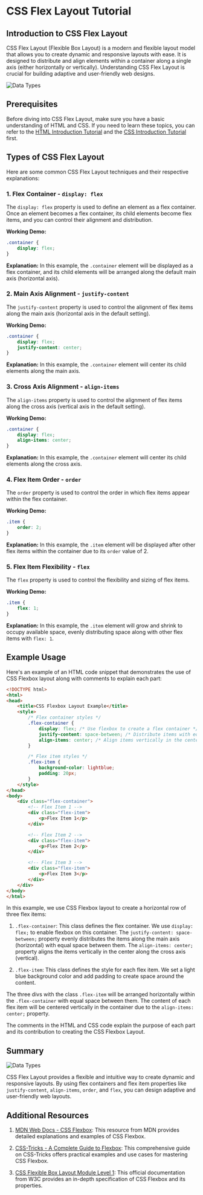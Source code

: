 # CSS Flex Layout Tutorial

## Introduction to CSS Flex Layout

CSS Flex Layout (Flexible Box Layout) is a modern and flexible layout model that allows you to create dynamic and responsive layouts with ease. It is designed to distribute and align elements within a container along a single axis (either horizontally or vertically). Understanding CSS Flex Layout is crucial for building adaptive and user-friendly web designs.

![Data Types](../../Assets/flex-box.png)
## Prerequisites

Before diving into CSS Flex Layout, make sure you have a basic understanding of HTML and CSS. If you need to learn these topics, you can refer to the [HTML Introduction Tutorial](https://example.com/html-introduction) and the [CSS Introduction Tutorial](https://example.com/css-introduction) first.

## Types of CSS Flex Layout

Here are some common CSS Flex Layout techniques and their respective explanations:

### 1. Flex Container - `display: flex`

The `display: flex` property is used to define an element as a flex container. Once an element becomes a flex container, its child elements become flex items, and you can control their alignment and distribution.

**Working Demo:**
```css
.container {
    display: flex;
}
```

**Explanation:**
In this example, the `.container` element will be displayed as a flex container, and its child elements will be arranged along the default main axis (horizontal axis).

### 2. Main Axis Alignment - `justify-content`

The `justify-content` property is used to control the alignment of flex items along the main axis (horizontal axis in the default setting).

**Working Demo:**
```css
.container {
    display: flex;
    justify-content: center;
}
```

**Explanation:**
In this example, the `.container` element will center its child elements along the main axis.

### 3. Cross Axis Alignment - `align-items`

The `align-items` property is used to control the alignment of flex items along the cross axis (vertical axis in the default setting).

**Working Demo:**
```css
.container {
    display: flex;
    align-items: center;
}
```

**Explanation:**
In this example, the `.container` element will center its child elements along the cross axis.

### 4. Flex Item Order - `order`

The `order` property is used to control the order in which flex items appear within the flex container.

**Working Demo:**
```css
.item {
    order: 2;
}
```

**Explanation:**
In this example, the `.item` element will be displayed after other flex items within the container due to its `order` value of 2.

### 5. Flex Item Flexibility - `flex`

The `flex` property is used to control the flexibility and sizing of flex items.

**Working Demo:**
```css
.item {
    flex: 1;
}
```

**Explanation:**
In this example, the `.item` element will grow and shrink to occupy available space, evenly distributing space along with other flex items with `flex: 1`.

## Example Usage
 Here's an example of an HTML code snippet that demonstrates the use of CSS Flexbox layout along with comments to explain each part:

```html
<!DOCTYPE html>
<html>
<head>
    <title>CSS Flexbox Layout Example</title>
    <style>
        /* Flex container styles */
        .flex-container {
            display: flex; /* Use flexbox to create a flex container */
            justify-content: space-between; /* Distribute items with equal space between them */
            align-items: center; /* Align items vertically in the center */
        }

        /* Flex item styles */
        .flex-item {
            background-color: lightblue;
            padding: 20px;
        }
    </style>
</head>
<body>
    <div class="flex-container">
        <!-- Flex Item 1 -->
        <div class="flex-item">
            <p>Flex Item 1</p>
        </div>

        <!-- Flex Item 2 -->
        <div class="flex-item">
            <p>Flex Item 2</p>
        </div>

        <!-- Flex Item 3 -->
        <div class="flex-item">
            <p>Flex Item 3</p>
        </div>
    </div>
</body>
</html>
```

In this example, we use CSS Flexbox layout to create a horizontal row of three flex items:

1. `.flex-container`: This class defines the flex container. We use `display: flex;` to enable flexbox on this container. The `justify-content: space-between;` property evenly distributes the items along the main axis (horizontal) with equal space between them. The `align-items: center;` property aligns the items vertically in the center along the cross axis (vertical).

2. `.flex-item`: This class defines the style for each flex item. We set a light blue background color and add padding to create space around the content.

The three divs with the class `.flex-item` will be arranged horizontally within the `.flex-container` with equal space between them. The content of each flex item will be centered vertically in the container due to the `align-items: center;` property.

The comments in the HTML and CSS code explain the purpose of each part and its contribution to creating the CSS Flexbox Layout.
## Summary
![Data Types](../../Assets/grid-vs-flexbox-1.png)

CSS Flex Layout provides a flexible and intuitive way to create dynamic and responsive layouts. By using flex containers and flex item properties like `justify-content`, `align-items`, `order`, and `flex`, you can design adaptive and user-friendly web layouts.

## Additional Resources

1. [MDN Web Docs - CSS Flexbox](https://developer.mozilla.org/en-US/docs/Web/CSS/CSS_Flexible_Box_Layout): This resource from MDN provides detailed explanations and examples of CSS Flexbox.

2. [CSS-Tricks - A Complete Guide to Flexbox](https://css-tricks.com/snippets/css/a-guide-to-flexbox/): This comprehensive guide on CSS-Tricks offers practical examples and use cases for mastering CSS Flexbox.

3. [CSS Flexible Box Layout Module Level 1](https://www.w3.org/TR/css-flexbox-1/): This official documentation from W3C provides an in-depth specification of CSS Flexbox and its properties.